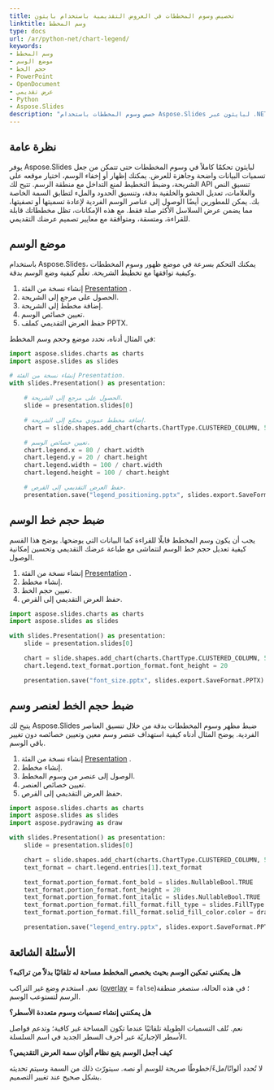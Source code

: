 ```yaml
---
title: تخصيص وسوم المخططات في العروض التقديمية باستخدام بايثون
linktitle: وسم المخطط
type: docs
url: /ar/python-net/chart-legend/
keywords:
- وسم المخطط
- موضع الوسم
- حجم الخط
- PowerPoint
- OpenDocument
- عرض تقديمي
- Python
- Aspose.Slides
description: "خصص وسوم المخططات باستخدام Aspose.Slides لبايثون عبر .NET لتحسين عروض PowerPoint وOpenDocument مع تنسيق وسوم مخصص."
---
```


## **نظرة عامة**

يوفر Aspose.Slides لبايثون تحكمًا كاملاً في وسوم المخططات حتى تتمكن من جعل تسميات البيانات واضحة وجاهزة للعرض. يمكنك إظهار أو إخفاء الوسم، اختيار موقعه على الشريحة، وضبط التخطيط لمنع التداخل مع منطقة الرسم. تتيح لك API تنسيق النص والعلامات، تعديل الحشو والخلفية بدقة، وتنسيق الحدود والملء لتطابق السمة الخاصة بك. يمكن للمطورين أيضًا الوصول إلى عناصر الوسم الفردية لإعادة تسميتها أو تصفيتها، مما يضمن عرض السلاسل الأكثر صلة فقط. مع هذه الإمكانات، تظل مخططاتك قابلة للقراءة، ومتسقة، ومتوافقة مع معايير تصميم عرضك التقديمي.

## **موضع الوسم**

باستخدام Aspose.Slides، يمكنك التحكم بسرعة في موضع ظهور وسوم المخططات وكيفية توافقها مع تخطيط الشريحة. تعلّم كيفية وضع الوسم بدقة.

1. إنشاء نسخة من الفئة [Presentation](https://reference.aspose.com/slides/python-net/aspose.slides/presentation/) .
2. الحصول على مرجع إلى الشريحة.
3. إضافة مخطط إلى الشريحة.
4. تعيين خصائص الوسم.
5. حفظ العرض التقديمي كملف PPTX.

في المثال أدناه، نحدد موضع وحجم وسم المخطط:

```py
import aspose.slides.charts as charts
import aspose.slides as slides

# إنشاء نسخة من الفئة Presentation.
with slides.Presentation() as presentation:

    # الحصول على مرجع إلى الشريحة.
    slide = presentation.slides[0]

    # إضافة مخطط عمودي مجمّع إلى الشريحة.
    chart = slide.shapes.add_chart(charts.ChartType.CLUSTERED_COLUMN, 50, 50, 600, 300)

    # تعيين خصائص الوسم.
    chart.legend.x = 80 / chart.width
    chart.legend.y = 20 / chart.height
    chart.legend.width = 100 / chart.width
    chart.legend.height = 100 / chart.height

    # حفظ العرض التقديمي إلى القرص.
    presentation.save("legend_positioning.pptx", slides.export.SaveFormat.PPTX)
```

## **ضبط حجم خط الوسم**

يجب أن يكون وسم المخطط قابلًا للقراءة كما البيانات التي يوضحها. يوضح هذا القسم كيفية تعديل حجم خط الوسم لتتماشى مع طباعة عرضك التقديمي وتحسين إمكانية الوصول.

1. إنشاء نسخة من الفئة [Presentation](https://reference.aspose.com/slides/python-net/aspose.slides/presentation/) .
2. إنشاء مخطط.
3. تعيين حجم الخط.
4. حفظ العرض التقديمي إلى القرص.

```py
import aspose.slides.charts as charts
import aspose.slides as slides

with slides.Presentation() as presentation:
    slide = presentation.slides[0]

    chart = slide.shapes.add_chart(charts.ChartType.CLUSTERED_COLUMN, 50, 50, 600, 400)
    chart.legend.text_format.portion_format.font_height = 20

    presentation.save("font_size.pptx", slides.export.SaveFormat.PPTX)
```

## **ضبط حجم الخط لعنصر وسم**

يتيح لك Aspose.Slides ضبط مظهر وسوم المخططات بدقة من خلال تنسيق العناصر الفردية. يوضح المثال أدناه كيفية استهداف عنصر وسم معين وتعيين خصائصه دون تغيير باقي الوسم.

1. إنشاء نسخة من الفئة [Presentation](https://reference.aspose.com/slides/python-net/aspose.slides/presentation/) .
2. إنشاء مخطط.
3. الوصول إلى عنصر من وسوم المخطط.
4. تعيين خصائص العنصر.
5. حفظ العرض التقديمي إلى القرص.

```py
import aspose.slides.charts as charts
import aspose.slides as slides
import aspose.pydrawing as draw

with slides.Presentation() as presentation:
    slide = presentation.slides[0]

    chart = slide.shapes.add_chart(charts.ChartType.CLUSTERED_COLUMN, 50, 50, 600, 400)
    text_format = chart.legend.entries[1].text_format

    text_format.portion_format.font_bold = slides.NullableBool.TRUE
    text_format.portion_format.font_height = 20
    text_format.portion_format.font_italic = slides.NullableBool.TRUE
    text_format.portion_format.fill_format.fill_type = slides.FillType.SOLID
    text_format.portion_format.fill_format.solid_fill_color.color = draw.Color.blue

    presentation.save("legend_entry.pptx", slides.export.SaveFormat.PPTX)
```

## **الأسئلة الشائعة**

**هل يمكنني تمكين الوسم بحيث يخصص المخطط مساحة له تلقائيًا بدلاً من تراكبه؟**

نعم. استخدم وضع غير التراكب ([overlay](https://reference.aspose.com/slides/python-net/aspose.slides.charts/legend/overlay/) = `false`)؛ في هذه الحالة، ستصغر منطقة الرسم لتستوعب الوسم.

**هل يمكنني إنشاء تسميات وسوم متعددة الأسطر؟**

نعم. تُلف التسميات الطويلة تلقائيًا عندما تكون المساحة غير كافية؛ وتدعم فواصل الأسطر الإجباريّة عبر أحرف السطر الجديد في اسم السلسلة.

**كيف أجعل الوسم يتبع نظام ألوان سمة العرض التقديمي؟**

لا تُحدد ألوانًا/ملءً/خطوطًا صريحة للوسم أو نصه. سيتورّث ذلك من السمة وسيتم تحديثه بشكل صحيح عند تغيير التصميم.